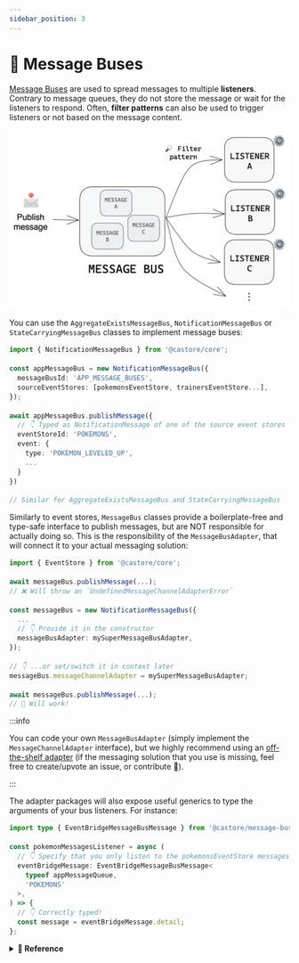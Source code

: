 ```yaml
---
sidebar_position: 3
---
```


# 🚌 Message Buses

[Message Buses](https://en.wikipedia.org/wiki/Publish%E2%80%93subscribe_pattern) are used to spread messages to multiple **listeners**. Contrary to message queues, they do not store the message or wait for the listeners to respond. Often, **filter patterns** can also be used to trigger listeners or not based on the message content.

![Message Bus](../../assets/docSchemas/messageBus.png)

You can use the `AggregateExistsMessageBus`, `NotificationMessageBus` or `StateCarryingMessageBus` classes to implement message buses:

```ts
import { NotificationMessageBus } from '@castore/core';

const appMessageBus = new NotificationMessageBus({
  messageBusId: 'APP_MESSAGE_BUSES',
  sourceEventStores: [pokemonsEventStore, trainersEventStore...],
});

await appMessageBus.publishMessage({
  // 👇 Typed as NotificationMessage of one of the source event stores
  eventStoreId: 'POKEMONS',
  event: {
    type: 'POKEMON_LEVELED_UP',
    ...
  }
})

// Similar for AggregateExistsMessageBus and StateCarryingMessageBus
```

Similarly to event stores, `MessageBus` classes provide a boilerplate-free and type-safe interface to publish messages, but are NOT responsible for actually doing so. This is the responsibility of the `MessageBusAdapter`, that will connect it to your actual messaging solution:

```ts
import { EventStore } from '@castore/core';

await messageBus.publishMessage(...);
// ❌ Will throw an `UndefinedMessageChannelAdapterError`

const messageBus = new NotificationMessageBus({
  ...
  // 👇 Provide it in the constructor
  messageBusAdapter: mySuperMessageBusAdapter,
});

// 👇 ...or set/switch it in context later
messageBus.messageChannelAdapter = mySuperMessageBusAdapter;

await messageBus.publishMessage(...);
// 🙌 Will work!
```

:::info

You can code your own `MessageBusAdapter` (simply implement the `MessageChannelAdapter` interface), but we highly recommend using an [off-the-shelf adapter](../4-packages.md#-message-buses-adapters) (if the messaging solution that you use is missing, feel free to create/upvote an issue, or contribute 🤗).

:::

The adapter packages will also expose useful generics to type the arguments of your bus listeners. For instance:

```ts
import type { EventBridgeMessageBusMessage } from '@castore/message-bus-adapter-event-bridge';

const pokemonMessagesListener = async (
  // 👇 Specify that you only listen to the pokemonsEventStore messages
  eventBridgeMessage: EventBridgeMessageBusMessage<
    typeof appMessageQueue,
    'POKEMONS'
  >,
) => {
  // 👇 Correctly typed!
  const message = eventBridgeMessage.detail;
};
```

<details>
<summary>
  <b>🔧 Reference</b>
</summary>

**Constructor:**

- <code>messageBusId <i>(string)</i></code>: A string identifying the message bus
- <code>sourceEventStores <i>(EventStore[])</i></code>: List of event stores that the message bus will broadcast events from
- <code>messageBusAdapter <i>(?MessageChannelAdapter)</i></code>: Message bus adapter

**Properties:**

- <code>messageBusId <i>(string)</i></code>

```ts
const appMessageBusId = appMessageBus.messageBusId;
// => 'APP_MESSAGE_BUS'
```

- <code>sourceEventStores <i>(EventStore[])</i></code>

```ts
const appMessageBusSourceEventStores = appMessageBus.sourceEventStores;
// => [pokemonsEventStore, trainersEventStore...]
```

- <code>messageChannelAdapter <i>?MessageChannelAdapter</i></code>: Returns the associated message bus adapter (potentially undefined)

```ts
const appMessageBusAdapter = appMessageBus.messageChannelAdapter;
// => undefined (we did not provide one in this example)
```

> ☝️ The `messageChannelAdapter` is not read-only so you do not have to provide it right away.

**Async Methods:**

The following methods interact with the messaging solution of your application through a `MessageBusAdapter`. They will throw an `UndefinedMessageChannelAdapterError` if you did not provide one.

- <code>publishMessage <i>((message: Message, opt?: OptionsObj) => Promise&lt;void&gt;)</i></code>: Publish a <code>Message</code> (of the appropriate type) to the message bus.

  `OptionsObj` contains the following properties:

  - <code>replay <i>(?boolean = false)</i></code>: Signals that the event is not happening in real-time, e.g. in maintenance or migration operations. This information can be used downstream to react appropriately. Check the implementation of you adapter for more details.

- <code>publishMessages <i>((messages: Message[], opt?: OptionsObj) => Promise&lt;void&gt;)</i></code>: Publish several <code>Messages</code> (of the appropriate type) to the message bus. Options are similar to the <code>publishMessage</code> options.
- <code>getAggregateAndPublishMessage <i>((message: NotificationMessage) => Promise&lt;void&gt;)</i></code>: <i>(StateCarryingMessageBuses only)</i> Append the matching aggregate (with correct version) to a <code>NotificationMessage</code> and turn it into a <code>StateCarryingMessage</code> before publishing it to the message bus. Uses the message bus event stores: Make sure that they have correct adapters set up.

**Type Helpers:**

- `MessageChannelMessage`: Given a `MessageBus`, returns the TS type of its messages

```ts
import type { MessageChannelMessage } from '@castore/core';

type AppMessage = MessageChannelMessage<typeof appMessageBus>;

// 👇 Equivalent to:
type AppMessage = EventStoreNotificationMessage<
  typeof pokemonsEventStore | typeof trainersEventStore...
>;
```

</details>
